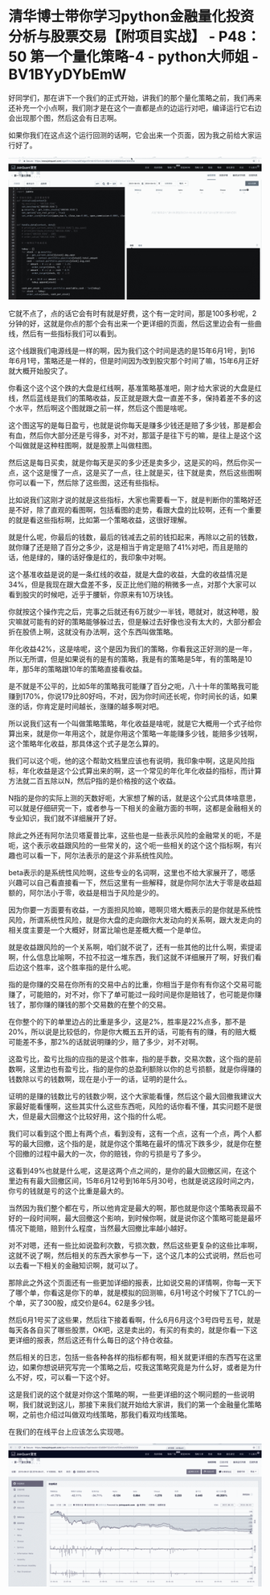 # 清华博士带你学习python金融量化投资分析与股票交易【附项目实战】 - P48：50 第一个量化策略-4 - python大师姐 - BV1BYyDYbEmW

好同学们，那在讲下一个我们的正式开始，讲我们的那个量化策略之前，我们再来还补充一个小点啊，我们刚才是在这个一直都是点的边运行对吧，编译运行它右边会出现那个图，然后这会有日志啊。

如果你我们在这点这个运行回测的话啊，它会出来一个页面，因为我之前给大家运行好了。

![](img/0ff93fdc493afab45d6dd74c504c4e4c_1.png)

它就不点了，点的话它会有时有就是好费，这个有一定时间，那是100多秒呢，2分钟的好，这就是你点的那个会有出来一个更详细的页面，然后这里边会有一些曲线，然后有一些指标我们可以看到。

这个线跟我们电源线是一样的啊，因为我们这个时间是选的是15年6月1号，到16年6月1号，策略还是一样的，但是时间因为改到股灾那个时间了嘛，15年6月正好就大概开始股灾了。

你看这个这个这个跌的大盘是红线啊，基准策略基准吧，刚才给大家说的大盘是红线，然后蓝线是我们的策略收益，反正就是跟大盘一直差不多，保持着差不多的这个水平，然后啊这个图就跟之前一样，然后这个图是啥呢。

这个图这写的是每日盈亏，也就是说你每天是赚多少钱还是赔了多少钱，那是都会有血，然后你大部分还是亏得多，对不对，那篮子是往下亏的嘛，是往上是这个这个叫做就是这种柱图啊，就是股票上叫做柱图。

然后这是每日买卖，就是你每天是买的多少还是卖多少，这是买的吗，然后你买一点，这个这是慢了一点，这是买了一点，往上就是买，往下就是卖，然后这些图啊你可以看一下，然后除了这些图，这还有些指标。

比如说我们这刚才说的就是这些指标，大家也需要看一下，就是判断你的策略好还是不好，除了直观的看图啊，包括看图的走势，看跟大盘的比较啊，还有一个重要的就是看这些指标啊，比如第一个策略收益，这很好理解。

就是什么呢，你最后的钱数，最后的钱减去之前的钱扣起来，再除以之前的钱数，就你赚了还是赔了百分之多少，这是相当于肯定是赔了41%对吧，而且是赔的话，他是绿的，赚的话好像是红的，我印象中对啊。

这个基准收益是说的是一条红线的收益，就是大盘的收益，大盘的收益情况是34%，但是我现在跟大盘差不多，反正比他们赔的稍微多一点，对那个大家可以看到股灾的时候吧，近乎于腰斩，你原来有10万块钱。

你就按这个操作完之后，完事之后就还有6万就少一半钱，嗯就对，就这种嗯，股灾嘛就可能有的好的策略能够躲过去，但是躲过去好像也没有太大的，大部分都会折在股债上啊，这就没有办法啊，这个东西叫做策略。

年化收益42%，这是啥呢，这个是因为我们的策略，你看我这正好测的是一年，所以无所谓，但是如果说有的是有的策略，我是有的策略是5年，有的策略是10年，那5年的策略跟10年的策略直接看收益。

是不就是不公平的，比如5年的策略我可能赚了百分之呃，八十十年的策略我可能赚到170%，你说179比80好吗，不对，因为你时间还长呢，你时间长的话，如果涨的话，你肯定是时间越长，涨赚的越多啊对吧。

所以说我们这有一个叫做策略策略，年化收益是啥呢，就是它大概用一个式子给你算出来，就是你一年用这个，就是你用这个策略一年能赚多少钱，能赔多少钱啊，这个策略年化收益，那具体这个式子是怎么算的。

我们可以这个呃，他的这个帮助文档里应该也有说明，我印象中啊，这是风险指标，年化收益是这个公式算出来的啊，这一个常见的年化年化收益的指标，而计算方法就二百五除以N，然后P指的是价格按的这个收益。

N指的是你的实际上测的天数好呃，大家想了解的话，就是这个公式具体啥意思，可以就是仔细研究一下，或者参与一下相关的金融方面的书啊，这都是金融相关的专业知识，我们就不详细展开了好。

除此之外还有阿尔法贝塔夏普比率，这些也是一些表示风险的金融常关的呃，不是呃，这个表示收益跟风险的一些常关的，这个呃一些相关的这个这个指标啊，有兴趣也可以看一下，阿尔法表示的是这个非系统性风险。

beta表示的是系统性风险啊，这些专业的名词啊，这里也不给大家展开了，嗯感兴趣可以自己看直接看一下，然后这里有一些解释，就是你阿尔法大于零是收益超额的，阿尔法小于零，收益是相当于风险是少的。

因为你要一方面要有收益，一方面担风险嘛，嗯啊贝塔大概表示的是你就是系统性风险，所谓系统性风险，就是你大盘的走向跟你大发动向的关系啊，跟大发走向的相关度主要是一个大概好，财富比喻也是差概大概一个是单位。

就是收益跟风险的一个关系啊，咱们就不说了，还有一些其他的比什么啊，索提诺啊，什么信息比喻啊，不拉不拉这一堆东西，我们这就不详细展开了啊，好我们看后边这个胜率，这个胜率指的是什么呢。

指的是你赚的交易在你所有的交易中占的比重，你相当于是你有有你这个交易可能赚了，可能赔的，对不对，你下了单可能过一段时间是你是赔钱了，也可能是你赚钱了，那你赚的赚钱的那个交易数的在整个的交易。

在你整个的下的单里边占的比重是多少，这是2%，胜率是22%点多，那不是20%，所以说是比较低的，你是你大概五五开的话，可能有有的赚，有的赔大概可能差不多，那2%的话就说明赚的少，赔了多少，对不对啊。

这盈亏比，盈亏比指的应指的是这个胜率，指的是手数，交易次数，这个指的是前数啊，这里边也有盈亏比，指的是你的总盈利额除以你的总亏损额，就是你得赚的钱数除以亏的钱数啊，现在是小于一的话，证明的是什么。

证明的是赚的钱数比亏的钱数少啊，这个大家能看懂，然后这个最大回撤我建议大家最好能看懂啊，这些其实什么这些东西呃，风险的话你看不懂，其实问题不是很大，但是最大回撤这个比较好用，这个指的什么呢。

我们可以看到这个图上有两个点，看到没有，这有一个点，这有一个点，两个人都写的最大回撤，这个指的是，就是你这个策略在最坏的情况下跌多少，就是你在整个回撤的过程中最大的一次，你的赔钱，你的亏损是亏了多少。

这看到49%也就是什么呢，这是这两个点之间的，是你的最大回撤区间，在这个里边有有最大回撤区间，15年6月12号到16年5月30号，也就是说这段时间之内，你亏的钱就是亏的这个比重是最大的。

当然因为我们整个都在亏，所以他肯定是最大的啊，那也就是你这个策略表现最不好的一段时间啊，最大回撤这个影响，到时候你啊，就是说你这个策略可能是最坏情况下能赔，赔到什么程度，当然最大回撤比率越小越好。

对不对嗯，还有一些比如说盈利次数，亏损次数，然后这些更复杂的这些比率啊，这就不说了啊，然后相关的东西大家参与一下，这个这几本的公式说明，然后也可以去看一下相关的金融知识啊，就可以了。

那除此之外这个页面还有一些更加详细的报表，比如说交易的详情啊，你每一天下了哪个单，你看这是你下的单，就是模拟的回测嘛，6月1号这个时候下了TCL的一个单，买了300股，成交价是64。62是多少钱。

然后6月1号买了这些果，然后往下接着看啊，什么6月6月这个3号四号五号，就是每天各各自买了哪些股票，OK吧，这是卖出的，有买的有卖的，就是你看一下这更详细的报表，然后这还有什么每日的这个持仓收益。

然后相关的日志，包括一些各种各样的指标都有啊，相关就更详细的东西写在这里边，如果你想说研究写完一个策略之后，哎我这策略究竟是为什么好，或者是为什么不好，哎，可以看一下这个好。

这是我们说的这个就是对你这个策略的啊，一些更详细的这个啊问题的一些说明啊，我们就说到这儿，那接下来我们就开始给大家讲，我们的第一个金融量化策略啊，之前也介绍过叫做双均线策略，那我们看双均线策略。

在我们的在线平台上应该怎么实现嗯。

![](img/0ff93fdc493afab45d6dd74c504c4e4c_3.png)